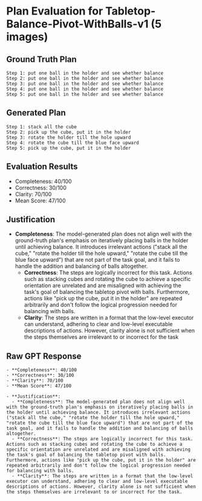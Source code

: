 # Plan Evaluation for Tabletop-Balance-Pivot-WithBalls-v1 (5 images)

## Ground Truth Plan
```
Step 1: put one ball in the holder and see whether balance
Step 2: put one ball in the holder and see whether balance
Step 3: put one ball in the holder and see whether balance
Step 4: put one ball in the holder and see whether balance
Step 5: put one ball in the holder and see whether balance
```

## Generated Plan
```
Step 1: stack all the cube
Step 2: pick up the cube, put it in the holder
Step 3: rotate the holder till the hole upward
Step 4: rotate the cube till the blue face upward
Step 5: pick up the cube, put it in the holder
```

## Evaluation Results
- Completeness: 40/100
- Correctness: 30/100
- Clarity: 70/100
- Mean Score: 47/100

## Justification
- **Completeness**: The model-generated plan does not align well with the ground-truth plan's emphasis on iteratively placing balls in the holder until achieving balance. It introduces irrelevant actions ("stack all the cube," "rotate the holder till the hole upward," "rotate the cube till the blue face upward") that are not part of the task goal, and it fails to handle the addition and balancing of balls altogether.  
  - **Correctness**: The steps are logically incorrect for this task. Actions such as stacking cubes and rotating the cube to achieve a specific orientation are unrelated and are misaligned with achieving the task's goal of balancing the tabletop pivot with balls. Furthermore, actions like "pick up the cube, put it in the holder" are repeated arbitrarily and don't follow the logical progression needed for balancing with balls.  
  - **Clarity**: The steps are written in a format that the low-level executor can understand, adhering to clear and low-level executable descriptions of actions. However, clarity alone is not sufficient when the steps themselves are irrelevant to or incorrect for the task

## Raw GPT Response
```
- **Completeness**: 40/100  
- **Correctness**: 30/100  
- **Clarity**: 70/100  
- **Mean Score**: 47/100  

- **Justification**:  
  - **Completeness**: The model-generated plan does not align well with the ground-truth plan's emphasis on iteratively placing balls in the holder until achieving balance. It introduces irrelevant actions ("stack all the cube," "rotate the holder till the hole upward," "rotate the cube till the blue face upward") that are not part of the task goal, and it fails to handle the addition and balancing of balls altogether.  
  - **Correctness**: The steps are logically incorrect for this task. Actions such as stacking cubes and rotating the cube to achieve a specific orientation are unrelated and are misaligned with achieving the task's goal of balancing the tabletop pivot with balls. Furthermore, actions like "pick up the cube, put it in the holder" are repeated arbitrarily and don't follow the logical progression needed for balancing with balls.  
  - **Clarity**: The steps are written in a format that the low-level executor can understand, adhering to clear and low-level executable descriptions of actions. However, clarity alone is not sufficient when the steps themselves are irrelevant to or incorrect for the task.
```

